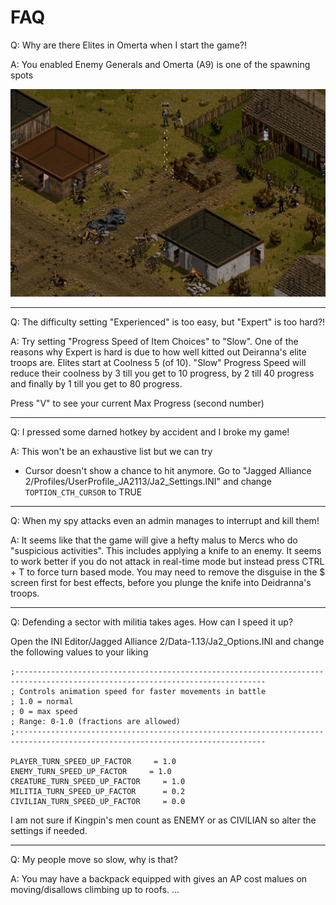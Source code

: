 # FAQ

Q: Why are there Elites in Omerta when I start the game?!

A: You enabled Enemy Generals and Omerta (A9) is one of the spawning spots

![Elite Generals may drop a General in A9](./pictures/enemy_generals_A9.png)

---

Q: The difficulty setting "Experienced" is too easy, but "Expert" is too hard?!

A: Try setting "Progress Speed of Item Choices" to "Slow". One of the reasons why Expert is hard is due to how well kitted out Deiranna's elite troops are. Elites start at Coolness 5 (of 10). "Slow" Progress Speed will reduce their coolness by 3 till you get to 10 progress, by 2 till 40 progress and finally by 1 till you get to 80 progress. 

Press "V" to see your current Max Progress (second number)

---

Q: I pressed some darned hotkey by accident and I broke my game!

A: This won't be an exhaustive list but we can try

- Cursor doesn't show a chance to hit anymore. Go to "Jagged Alliance 2/Profiles/UserProfile_JA2113/Ja2_Settings.INI" and change `TOPTION_CTH_CURSOR` to TRUE

---

Q: When my spy attacks even an admin manages to interrupt and kill them!

A: It seems like that the game will give a hefty malus to Mercs who do "suspicious activities". This includes applying a knife to an enemy. It seems to work better if you do not attack in real-time mode but instead press CTRL + T to force turn based mode. You may need to remove the disguise in the $ screen first for best effects, before you plunge the knife into Deidranna's troops.

---

Q: Defending a sector with militia takes ages. How can I speed it up?

Open the INI Editor/Jagged Alliance 2/Data-1.13/Ja2_Options.INI and change the following values to your liking

```
;------------------------------------------------------------------------------------------------------------------------------
; Controls animation speed for faster movements in battle
; 1.0 = normal
; 0 = max speed 
; Range: 0-1.0 (fractions are allowed)
;------------------------------------------------------------------------------------------------------------------------------

PLAYER_TURN_SPEED_UP_FACTOR     = 1.0
ENEMY_TURN_SPEED_UP_FACTOR     = 1.0
CREATURE_TURN_SPEED_UP_FACTOR     = 1.0
MILITIA_TURN_SPEED_UP_FACTOR      = 0.2
CIVILIAN_TURN_SPEED_UP_FACTOR     = 0.0
```

I am not sure if Kingpin's men count as ENEMY or as CIVILIAN so alter the settings if needed.

---

Q: My people move so slow, why is that?

A: You may have a backpack equipped with gives an AP cost malues on moving/disallows climbing up to roofs.
...